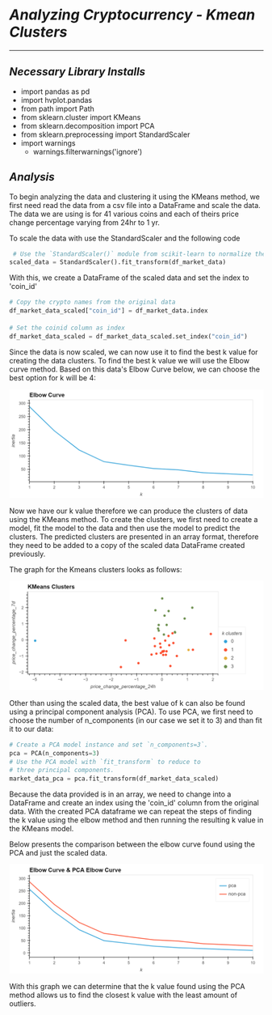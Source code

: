 # ***Analyzing Cryptocurrency - Kmean Clusters***
---

## *Necessary Library Installs*
- import pandas as pd
- import hvplot.pandas
- from path import Path
- from sklearn.cluster import KMeans
- from sklearn.decomposition import PCA
- from sklearn.preprocessing import StandardScaler
- import warnings
    - warnings.filterwarnings('ignore')
   
## *Analysis*

To begin analyzing the data and clustering it using the KMeans method, we first need read the data from a csv file into a DataFrame and scale the data. The data we are using is for 41 various coins and each of theirs price change percentage varying from 24hr to 1 yr. 

To scale the data with use the StandardScaler and the following code 
```python
 # Use the `StandardScaler()` module from scikit-learn to normalize the data from the CSV file
scaled_data = StandardScaler().fit_transform(df_market_data)
```

With this, we create a DataFrame of the scaled data and set the index to 'coin_id' 
```python
# Copy the crypto names from the original data
df_market_data_scaled["coin_id"] = df_market_data.index

# Set the coinid column as index
df_market_data_scaled = df_market_data_scaled.set_index("coin_id")
```
Since the data is now scaled, we can now use it to find the best k value for creating the data clusters. To find the best k value we will use the Elbow curve method. Based on this data's Elbow Curve below, we can choose the best option for k will be 4:

![scaled_data_elbow_curve](images/elbow_curve.png)




Now we have our k value therefore we can produce the clusters of data using the KMeans method. To create the clusters, we first need to create a model, fit the model to the data and then use the model to predict the clusters. The predicted clusters are presented in an array format, therefore they need to be added to a copy of the scaled data DataFrame created previously. 

The graph for the Kmeans clusters looks as follows:

![data_kmeans_clusters](images/kmeans_clusters.png)

Other than using the scaled data, the best value of k can also be found using a principal component analysis (PCA).  To use PCA, we first need to choose the number of n_components (in our case we set it to 3) and than fit it to our data:
```python
# Create a PCA model instance and set `n_components=3`.
pca = PCA(n_components=3)
# Use the PCA model with `fit_transform` to reduce to 
# three principal components.
market_data_pca = pca.fit_transform(df_market_data_scaled)
```
Because the data provided is in an array, we need to change into a DataFrame and create an index using the 'coin_id' column from the original data. With the created PCA dataframe we can repeat the steps of finding the k value using the elbow method and then running the resulting k value in the KMeans model. 

Below presents the comparison between the elbow curve found using the PCA and just the scaled data.

![pca_elbow_curve](images/pca_non-pca_curve.png)

With this graph we can determine that the k value found using the PCA method allows us to find the closest k value with the least amount of outliers.
